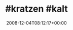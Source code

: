 ---
retweeted: false
source: <a href="http://twitter.com" rel="nofollow">Twitter Web Client</a>
entities:
  hashtags:
  - text: kratzen
    indices:
    - '0'
    - '8'
  - text: kalt
    indices:
    - '9'
    - '14'
  symbols: []
  user_mentions: []
  urls: []
display_text_range:
- '0'
- '14'
favorite_count: '0'
id_str: '1037796973'
truncated: false
retweet_count: '0'
id: '1037796973'
created_at: Thu Dec 04 08:12:17 +0000 2008
favorited: false
full_text: "#kratzen #kalt"
lang: qht
tags:
- kratzen
- kalt
- pesos:twitter
date: '2008-12-04T08:12:17+00:00'
src: https://twitter.com/bascht/status/1037796973
original_url: https://twitter.com/bascht/status/1037796973
type: twitter_tweet
text: "#kratzen #kalt"
title: "#kratzen #kalt"

---
